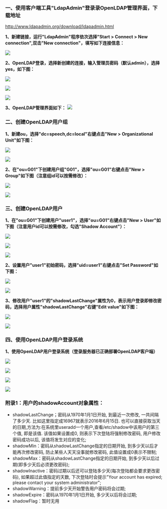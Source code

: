 </p>


### 一、使用客户端工具"LdapAdmin"登录录OpenLDAP管理界面，下载地址 </p>
http://www.ldapadmin.org/download/ldapadmin.html </p>

**1、新建链接，运行"LdapAdmin"程序依次选择"Start > Connect > New connection",双击"New connection"，填写如下连接信息：** </p>
![](https://github.com/icloudp/LDAP/blob/master/image/ldap1.jpg) </p>

**2、OpenLDAP登录，选择新创建的连接，输入管理员密码（默认admin），选择yes，如下图：** </p>
![](https://github.com/icloudp/LDAP/blob/master/image/ldap2.jpg) </p>
![](https://github.com/icloudp/LDAP/blob/master/image/ldap3.jpg) </p>
![](https://github.com/icloudp/LDAP/blob/master/image/ldap4.jpg) </p>

**3、OpenLDAP管理界面如下：**
![](https://github.com/icloudp/LDAP/blob/master/image/ldap5.jpg) </p>


### 二、创建OpenLDAP用户组
**1、新建ou，选择"dc=speech,dc=local"右键点击"New > Organizational Unit"如下图：** </p>
![](https://github.com/icloudp/LDAP/blob/master/image/ldap6.jpg) </p>
![](https://github.com/icloudp/LDAP/blob/master/image/ldap7.jpg) </p>

**2、在"ou=G01"下创建用户组"G01"，选择"ou=G01"右键点击"New > Group"如下图（注意组id可以按需修改）：** </p>
![](https://github.com/icloudp/LDAP/blob/master/image/ldap8.jpg) </p>
![](https://github.com/icloudp/LDAP/blob/master/image/ldap9.jpg) </p>


### 三、创建OpenLDAP用户
**1、在"ou=G01"下创建用户"user1"，选择"ou=G01"右键点击"New > User"如下图（注意用户id可以按需修改，勾选"Shadow Account"）：** </p>
![](https://github.com/icloudp/LDAP/blob/master/image/ldap10.jpg) </p>
![](https://github.com/icloudp/LDAP/blob/master/image/ldap11.jpg) </p>
![](https://github.com/icloudp/LDAP/blob/master/image/ldap12.jpg) </p>

**2、设置用户"user1"初始密码，选择"uid=user1"右键点击"Set Password"如下图：** </p>
![](https://github.com/icloudp/LDAP/blob/master/image/ldap13.jpg) </p>
![](https://github.com/icloudp/LDAP/blob/master/image/ldap14.jpg) </p>

**3、修改用户"user1"的"shadowLastChange"属性为0，表示用户登录即修改密码，选择用户属性"shadowLastChange"右键"Edit value"如下图：** </p>
![](https://github.com/icloudp/LDAP/blob/master/image/ldap15.jpg) </p>
![](https://github.com/icloudp/LDAP/blob/master/image/ldap16.jpg) </p>


### 四、使用OpenLDAP用户登录系统
**1、使用OpenLDAP用户登录系统（登录服务器已正确部署OpenLDAP客户端）** </p>
![](https://github.com/icloudp/LDAP/blob/master/image/ldap17.jpg) </p>
![](https://github.com/icloudp/LDAP/blob/master/image/ldap18.jpg) </p>
![](https://github.com/icloudp/LDAP/blob/master/image/ldap19.jpg) </p>
![](https://github.com/icloudp/LDAP/blob/master/image/ldap20.jpg) </p>


### 附录1：用户的shadowAccount对象属性：
- shadowLastChange；密码从1970年1月1日开始, 到最近一次修改, 一共间隔了多少天. 比如这里指定成16967就表示2016年6月15日. 也可以直接获取当天的日期,方法为:在系统里useradd一个用户,查看/etc/shadow中该用户的第三个值, 即是该值. 该值如果设置成0, 则表示下次登陆将强制修改密码, 用户修改密码成功以后, 该值将发生对应的变化;
- shadowMin：密码从shadowLastChange指定的日期开始, 到多少天以后才能再次修改密码, 防止某些人天天没事就修改密码, 此值设置成0表示不限制;
- shadowMax：密码从shadowLastChange指定的日期开始, 到多少天以后过期(即多少天后必须更改密码);
- shadowInactive：密码过期以后还可以登陆多少天(每次登陆都会要求更改密码), 如果超过此值指定的天数, 下次登陆时会提示"Your account has expired; please contact your system administrator";
- shadowWarning：提前多少天开始警告用户密码将会过期;
- shadowExpire：密码从1970年1月1日开始, 多少天以后将会过期;
- shadowFlag：暂时无用


